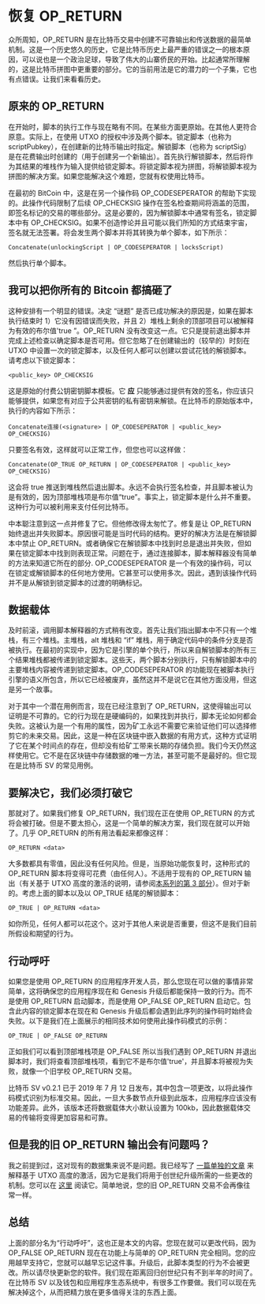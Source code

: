 # 恢复 OP_RETURN

众所周知，OP\_RETURN 是在比特币交易中创建不可靠输出和传送数据的最简单机制。这是一个历史悠久的历史，它是比特币历史上最严重的错误之一的根本原因，可以说也是一个政治足球，导致了伟大的山寨侨民的开始。比起通常所理解的，这是比特币拼图中更重要的部分。它的当前用法是它的潜力的一个子集，它也有点错误。让我们来看看历史。

## 原来的 OP\_RETURN

在开始时，脚本的执行工作与现在略有不同。在某些方面更原始。在其他人更符合原意。实际上，在使用 UTXO 的授权中涉及两个脚本。锁定脚本（也称为 scriptPubkey），在创建新的比特币输出时指定。解锁脚本（也称为 scriptSig）是在花费输出时创建的（用于创建另一个新输出）。首先执行解锁脚本，然后将作为其结果的堆栈作为输入提供给锁定脚本。将锁定脚本视为拼图，将解锁脚本视为拼图的解决方案。如果您能解决这个难题，您就有权使用比特币。

在最初的 BitCoin 中，这是在另一个操作码 OP\_CODESEPERATOR 的帮助下实现的。此操作代码限制了后续 OP\_CHECKSIG 操作在签名检查期间将涵盖的范围，即签名标记的交易的哪些部分。这是必要的，因为解锁脚本中通常有签名，锁定脚本中有 OP\_CHECKSIG。如果不创造悖论并且可能以我们所知的方式结束宇宙，签名就无法签署。将会发生两个脚本并将其转换为单个脚本，如下所示：

    Concatenate(unlockingScript | OP_CODESEPERATOR | locksScript)

然后执行单个脚本。

## 我可以把你所有的 Bitcoin 都搞砸了

这种安排有一个明显的错误。决定 “谜题” 是否已成功解决的原因是，如果在脚本执行结束时 1）它没有因错误而失败，并且 2）堆栈上剩余的顶部项目可以被解释为有效的布尔值'true ”。OP\_RETURN 没有改变这一点。它只是提前退出脚本并完成上述检查以确定脚本是否可用。但它忽略了在创建输出的（较早的）时刻在 UTXO 中设置一次的锁定脚本，以及任何人都可以创建以尝试花钱的解锁脚本。请考虑以下锁定脚本：

    <public_key> OP_CHECKSIG

这是原始的付费公钥密钥脚本模板。它 **应** 只能够通过提供有效的签名，你应该只能够提供，如果您有对应于公共密钥的私有密钥来解锁。在比特币的原始版本中，执行的内容如下所示：

    Concatenate连接(<signature> | OP_CODESEPERATOR | <public_key> OP_CHECKSIG)

只要签名有效，这样就可以正常工作，但您也可以这样做：

    Concatenate(OP_TRUE OP_RETURN | OP_CODESEPERATOR | <public_key> OP_CHECKSIG)

这会将 true 推送到堆栈然后退出脚本。永远不会执行签名检查，并且脚本被认为是有效的，因为顶部堆栈项是布尔值“true”。事实上，锁定脚本是什么并不重要。这种行为可以被利用来支付任何比特币。

中本聪注意到这一点并修复了它。但他修改得太匆忙了。修复是让 OP\_RETURN 始终退出并失败脚本。原因很可能是当时代码的结构。更好的解决方法是在解锁脚本中禁止 OP\_RETURN。或者确保它在解锁脚本中找到时总是退出并失败，但如果在锁定脚本中找到则表现正常。问题在于，通过连接脚本，脚本解释器没有简单的方法来知道它所在的部分. OP\_CODESEPERATOR 是一个有效的操作码，可以在锁定或解锁脚本的任何地方使用。它甚至可以使用多次。因此，遇到该操作代码并不是从解锁到锁定脚本的过渡的明确标记。

## 数据载体

及时前滚，调用脚本解释器的方式稍有改变。首先让我们指出脚本中不只有一个堆栈，有三个堆栈。主堆栈，alt 堆栈和 “if” 堆栈，用于确定代码中的条件分支是否被执行。在最初的实现中，因为它是引擎的单个执行，所以来自解锁脚本的所有三个结果堆栈都被传递到锁定脚本。这些天，两个脚本分别执行，只有解锁脚本中的主要堆栈内容被传递到锁定脚本。OP\_CODESEPERATOR 的功能现在被脚本执行引擎的语义所包含，所以它已经被废弃，虽然这并不是说它在其他方面没用，但这是另一个故事。

对于其中一个潜在用例而言，现在已经注意到了 OP\_RETURN，这使得输出可以证明是不可靠的。它的行为现在是硬编码的，如果找到并执行，脚本无论如何都会失败。这被认为是一个有用的属性，因为矿工永远不需要它来验证他们可以选择修剪它的未来交易。因此，这是一种在区块链中嵌入数据的有用方式，这种方式证明了它在某个时间点的存在，但却没有给矿工带来长期的存储负担。我们今天仍然这样使用它。它不是在区块链中存储数据的唯一方法，甚至可能不是最好的。但它现在是比特币 SV 的常见用例。

## 要解决它，我们必须打破它

那就对了。如果我们修复 OP\_RETURN，我们现在正在使用 OP\_RETURN 的方式将会被打破。但是不要太担心，这是一个简单的解决方案，我们现在就可以开始了。几乎 OP\_RETURN 的所有用法看起来都像这样：

    OP_RETURN <data>

大多数都具有零值，因此没有任何风险。但是，当原始功能恢复时，这种形式的 OP\_RETURN 脚本将变得可花费（由任何人）。不适用于现有的 OP\_RETURN 输出（有关基于 UTXO 高度的激活的说明，请参阅[本系列的第 3 部分](https://bitcoinsv.io/2019/07/26/utxo-height-based-activation-roadmap-to-genesis-part-3/)）。但对于新的。考虑上面的脚本以及以 OP\_TRUE 结尾的解锁脚本：

    OP_TRUE | OP_RETURN <data>

如你所见，任何人都可以花这个。这对于其他人来说是否重要，但这不是我们目前所假设和期望的行为。

## 行动呼吁

如果您是使用 OP\_RETURN 的应用程序开发人员，那么您现在可以做的事情非常简单，这将确保您的应用程序现在和 Genesis 升级后都能保持一致的行为。而不是使用 OP\_RETURN 启动脚本，而是使用 OP\_FALSE OP\_RETURN 启动它。包含此内容的锁定脚本在现在和 Genesis 升级后都会遇到此序列的操作码时始终会失败。以下是我们在上面展示的相同技术如何使用此操作码模式的示例：

    OP_TRUE | OP_FALSE OP_RETURN

正如我们可以看到顶部堆栈项是 OP\_FALSE 所以当我们遇到 OP\_RETURN 并退出脚本时，我们将查看顶部堆栈项，看到它不是布尔值'true'，并且脚本将被视为失败，就像一个旧学校 OP\_RETURN 交易。

比特币 SV v0.2.1 已于 2019 年 7 月 12 日发布，其中包含一项更改，以将此操作码模式识别为标准交易。因此，一旦大多数节点升级到此版本，应用程序应该没有功能差异。此外，该版本还将数据载体大小默认设置为 100kb，因此数据载体交易的传输将变得更加容易和可靠。

## 但是我的旧 OP\_RETURN 输出会有问题吗？

我之前提到过，这对现有的数据集来说不是问题。我已经写了 [一篇单独的文章](https://bitcoinsv.io/2019/07/26/utxo-height-based-activation-roadmap-to-genesis-part-3/) 来解释基于 UTXO 高度的激活，因为它是我们将用于创世纪升级所需的一些更改的机制。您可以在 [这里](https://bitcoinsv.io/2019/07/26/utxo-height-based-activation-roadmap-to-genesis-part-3/) 阅读它。简单地说，您的旧 OP\_RETURN 交易不会再像往常一样。

## 总结

上面的部分名为“行动呼吁”，这也正是本文的内容。您现在就可以更改代码，因为 OP\_FALSE OP\_RETURN 现在在功能上与简单的 OP\_RETURN 完全相同。您的应用越早支持它，您就可以越早忘记这件事。升级后，此脚本类型的行为不会被更改。所以请尽快更新您的软件。我们现在距离回归创世纪只有不到半年的时间了。在比特币 SV 以及钱包和应用程序生态系统中，有很多工作要做。我们可以现在先解决掉这个，从而把精力放在更多值得关注的东西上面。
